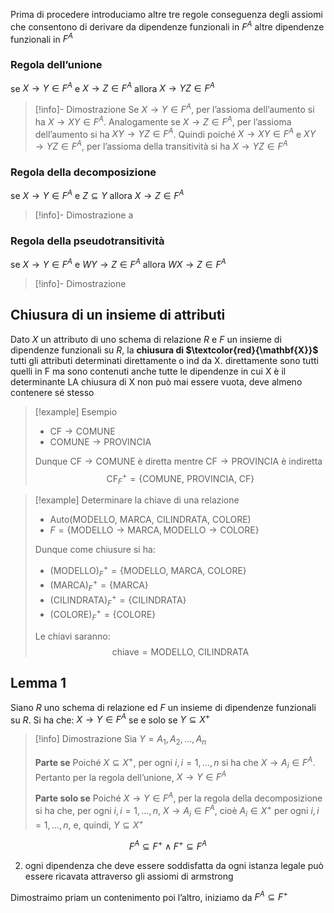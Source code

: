 Prima di procedere introduciamo altre tre regole conseguenza degli assiomi che consentono di derivare da dipendenze funzionali in $F^A$ altre dipendenze funzionali in $F^A$

### Regola dell’unione
se $X\rightarrow Y \in F^A$ e $X\rightarrow Z \in F^A$ allora $X \rightarrow YZ \in F^A$

>[!info]- Dimostrazione
>Se $X\rightarrow Y \in F^A$, per l’assioma dell’aumento si ha $X\rightarrow XY \in F^A$. Analogamente se $X\rightarrow Z \in F^A$, per l’assioma dell’aumento si ha $XY \rightarrow YZ \in F^A$. Quindi poiché $X\rightarrow XY \in F^A$ e $XY \rightarrow YZ \in F^A$, per l’assioma della transitività si ha $X\rightarrow YZ \in F^A$

### Regola della decomposizione
se $X \rightarrow Y \in F^A$ e $Z \subseteq Y$ allora $X\rightarrow Z \in F^A$
>[!info]- Dimostrazione
>a

### Regola della pseudotransitività
se $X \rightarrow Y \in F^A$ e $WY \rightarrow Z \in F^A$ allora $WX \rightarrow Z \in F^A$
>[!info]- Dimostrazione



## Chiusura di un insieme di attributi

Dato $X$ un attributo di uno schema di relazione $R$ e  $F$ un insieme di dipendenze funzionali su $R$, la **chiusura di $\textcolor{red}{\mathbf{X}}$** tutti gli attributi determinati direttamente o ind da X. direttamente sono tutti quelli in F ma sono contenuti anche tutte le dipendenze in cui X è il determinante
LA chiusura di X non può mai essere vuota, deve almeno contenere sé stesso

>[!example] Esempio
>- $\text{CF}\rightarrow\text{COMUNE}$
>- $\text{COMUNE}\rightarrow\text{PROVINCIA}$
>
>Dunque $\text{CF}\rightarrow\text{COMUNE}$ è diretta mentre $\text{CF}\rightarrow\text{PROVINCIA}$ è indiretta
>$$
>\text{CF}^+_{F}=\{\text{COMUNE, PROVINCIA, CF}\}
>$$

>[!example] Determinare la chiave di una relazione
>- $\text{Auto(MODELLO, MARCA, CILINDRATA, COLORE)}$
>- $F=\{\text{MODELLO} \rightarrow \text{MARCA}, \text{MODELLO}\rightarrow\text{COLORE}\}$
>
>Dunque come chiusure si ha:
>- $(\text{MODELLO})^+_{F}=\{\text{MODELLO, MARCA, COLORE}\}$
>- $(\text{MARCA})^+_{F}=\{\text{MARCA}\}$
>- $(\text{CILINDRATA})^+_{F}=\{\text{CILINDRATA}\}$
>- $(\text{COLORE})^+_{F}=\{\text{COLORE}\}$
>
>Le chiavi saranno:
>$$\text{chiave}=\text{MODELLO, CILINDRATA}$$

## Lemma 1
Siano $R$ uno schema di relazione ed $F$ un insieme di dipendenze funzionali su $R$. Si ha che: $X\rightarrow Y \in F^A$ se e solo se $Y \subseteq X^+$

>[!info] Dimostrazione
>Sia $Y=A_{1}, A_{2}, \dots, A_{n}$
>
>**Parte se**
>Poiché $X \subseteq X^+$, per ogni $i, i=1, \dots, n$ si ha che $X\rightarrow A_{i} \in F^A$. Pertanto per la regola dell’unione, $X\rightarrow Y \in F^A$
>
>**Parte solo se**
>Poiché $X\rightarrow Y \in F^A$, per la regola della decomposizione si ha che, per ogni $i , i=1, \dots, n$, $X \rightarrow A_{i} \in F^A$, cioè $A_{i} \in X^+$ per ogni $i, i=1, \dots, n$, e, quindi, $Y \subseteq X^+$

$$
F^A \subseteq F^+\land F^+ \subseteq F^A
$$

2) ogni dipendenza che deve essere soddisfatta da ogni istanza legale può essere ricavata attraverso gli assiomi di armstrong

Dimostraimo priam un contenimento poi l’altro, iniziamo da $F^A \subseteq F^+$
